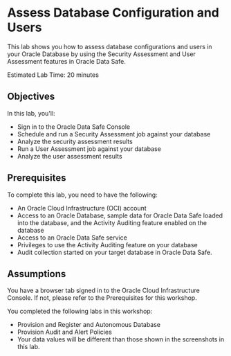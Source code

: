 # Assess Database Configuration and Users

This lab shows you how to assess database configurations and users in your Oracle Database by using the Security Assessment and User Assessment features in Oracle Data Safe.

Estimated Lab Time: 20 minutes

## Objectives

In this lab, you'll:

- Sign in to the Oracle Data Safe Console
- Schedule and run a Security Assessment job against your database
- Analyze the security assessment results
- Run a User Assessment job against your database
- Analyze the user assessment results

## Prerequisites

To complete this lab, you need to have the following:

- An Oracle Cloud Infrastructure (OCI) account
- Access to an Oracle Database, sample data for Oracle Data Safe loaded into the database, and the Activity Auditing feature enabled on the database
- Access to an Oracle Data Safe service
- Privileges to use the Activity Auditing feature on your database
- Audit collection started on your target database in Oracle Data Safe.

## Assumptions

You have a browser tab signed in to the Oracle Cloud Infrastructure Console. If not, please refer to the Prerequisites for this workshop.

You completed the following labs in this workshop:

- Provision and Register and Autonomous Database
- Provision Audit and Alert Policies
- Your data values will be different than those shown in the screenshots in this lab.
